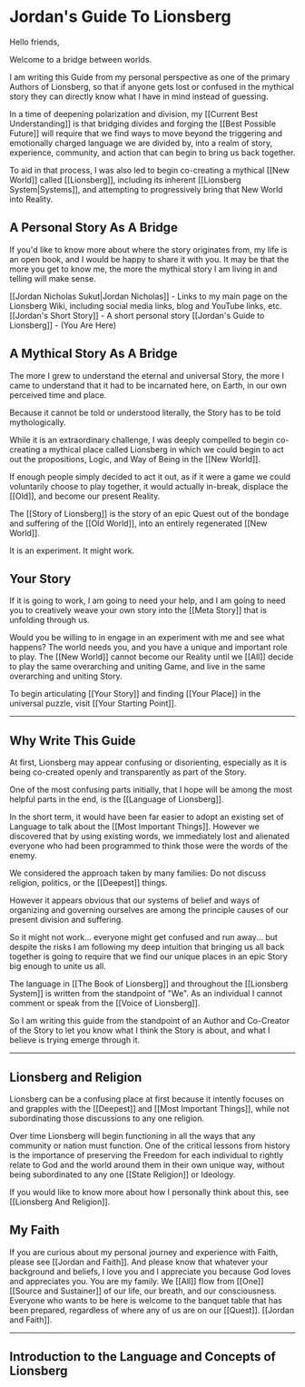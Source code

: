 # Jordan's Guide To Lionsberg

Hello friends, 

Welcome to a bridge between worlds. 

I am writing this Guide from my personal perspective as one of the primary Authors of Lionsberg, so that if anyone gets lost or confused in the mythical story they can directly know what I have in mind instead of guessing. 

In a time of deepening polarization and division, my [[Current Best Understanding]] is that bridging divides and forging the [[Best Possible Future]] will require that we find ways to move beyond the triggering and emotionally charged language we are divided by, into a realm of story, experience, community, and action that can begin to bring us back together. 

To aid in that process, I was also led to begin co-creating a mythical [[New World]] called [[Lionsberg]], including its inherent [[Lionsberg System|Systems]], and attempting to progressively bring that New World into Reality. 

## A Personal Story As A Bridge
If you'd like to know more about where the story originates from, my life is an open book, and I would be happy to share it with you. It may be that the more you get to know me, the more the mythical story I am living in and telling will make sense. 

[[Jordan Nicholas Sukut|Jordan Nicholas]] - Links to my main page on the Lionsberg Wiki, including social media links, blog and YouTube links, etc.  
[[Jordan's Short Story]]  - A short personal story 
[[Jordan's Guide to Lionsberg]] - (You Are Here)

## A Mythical Story As A Bridge
The more I grew to understand the eternal and universal Story, the more I came to understand that it had to be incarnated here, on Earth, in our own perceived time and place. 

Because it cannot be told or understood literally, the Story has to be told mythologically.  

While it is an extraordinary challenge, I was deeply compelled to begin co-creating a mythical place called Lionsberg in which we could begin to act out the propositions, Logic, and Way of Being in the [[New World]]. 

If enough people simply decided to act it out, as if it were a game we could voluntarily choose to play together, it would actually in-break, displace the [[Old]], and become our present Reality. 

The [[Story of Lionsberg]] is the story of an epic Quest out of the bondage and suffering of the [[Old World]], into an entirely regenerated [[New World]].  

It is an experiment. It might work. 

## Your Story
If it is going to work, I am going to need your help, and I am going to need you to creatively weave your own story into the [[Meta Story]] that is unfolding through us. 

Would you be willing to in engage in an experiment with me and see what happens? The world needs you, and you have a unique and important role to play. The [[New World]] cannot become our Reality until we [[All]] decide to play the same overarching and uniting Game, and live in the same overarching and uniting Story. 

To begin articulating [[Your Story]] and finding [[Your Place]] in the universal puzzle, visit [[Your Starting Point]]. 
___
## Why Write This Guide
At first, Lionsberg may appear confusing or disorienting, especially as it is being co-created openly and transparently as part of the Story. 

One of the most confusing parts initially, that I hope will be among the most helpful parts in the end, is the [[Language of Lionsberg]]. 

In the short term, it would have been far easier to adopt an existing set of Language to talk about the [[Most Important Things]]. However we discovered that by using existing words, we immediately lost and alienated everyone who had been programmed to think those were the words of the enemy. 

We considered the approach taken by many families: Do not discuss religion, politics, or the [[Deepest]] things. 

However it appears obvious that our systems of belief and ways of organizing and governing ourselves are among the principle causes of our present division and suffering.  

So it might not work... everyone might get confused and run away... but despite the risks I am following my deep intuition that bringing us all back together is going to require that we find our unique places in an epic Story big enough to unite us all. 

The language in [[The Book of Lionsberg]] and throughout the [[Lionsberg System]] is written from the standpoint of "We". As an individual I cannot comment or speak from the [[Voice of Lionsberg]]. 

So I am writing this guide from the standpoint of an Author and Co-Creator of the Story to let you know what I think the Story is about, and what I believe is trying emerge through it. 

___
## Lionsberg and Religion
Lionsberg can be a confusing place at first because it intently focuses on and grapples with the [[Deepest]] and [[Most Important Things]], while not subordinating those discussions to any one religion. 

Over time Lionsberg will begin functioning in all the ways that any community or nation must function. One of the critical lessons from history is the importance of preserving the Freedom for each individual to rightly relate to God and the world around them in their own unique way, without being subordinated to any one [[State Religion]] or Ideology. 

If you would like to know more about how I personally think about this, see [[Lionsberg And Religion]]. 

## My Faith 
If you are curious about my personal journey and experience with Faith, please see [[Jordan and Faith]]. And please know that whatever your background and beliefs, I love you and I appreciate you because God loves and appreciates you. You are my family. We [[All]] flow from [[One]] [[Source and Sustainer]] of our life, our breath, and our consciousness. Everyone who wants to be here is welcome to the banquet table that has been prepared, regardless of where any of us are on our [[Quest]]. [[Jordan and Faith]]. 
___
## Introduction to the Language and Concepts of Lionsberg
